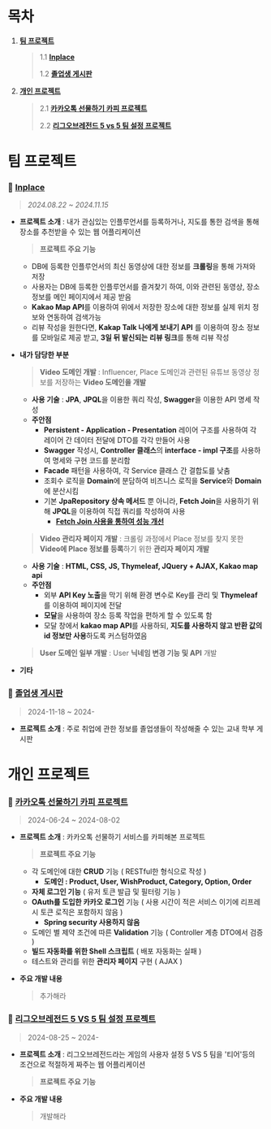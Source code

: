# 목차

1. [**팀 프로젝트**](#팀-프로젝트)
   > 1.1 [**Inplace**](#-inplace)
   >
   > 1.2 [**졸업생 게시판**](#-졸업생-게시판)

2. [**개인 프로젝트**](#개인-프로젝트)
   > 2.1 [**카카오톡 선물하기 카피 프로젝트**](#-카카오톡-선물하기-카피-프로젝트)
   >
   > 2.2 [**리그오브레전드 5 vs 5 팀 설정 프로젝트**](#-리그오브레전드-5-vs-5-팀-설정-프로젝트)
  
# 팀 프로젝트
### 🎈 [Inplace](https://github.com/kakao-tech-campus-2nd-step3/Team7_BE)
> _2024.08.22 ~ 2024.11.15_
- **프로젝트 소개** : 내가 관심있는 인플루언서를 등록하거나, 지도를 통한 검색을 통해 장소를 추천받을 수 있는 웹 어플리케이션
  
  > **프로젝트 주요 기능**
    - DB에 등록한 인플루언서의 최신 동영상에 대한 정보를 **크롤링**을 통해 가져와 저장
    - 사용자는 DB에 등록한 인플루언서를 즐겨찾기 하여, 이와 관련된 동영상, 장소 정보를 메인 페이지에서 제공 받음
    - **Kakao Map API**를 이용하여 위에서 저장한 장소에 대한 정보를 실제 위치 정보와 연동하여 검색가능
    - 리뷰 작성을 원한다면, **Kakap Talk 나에게 보내기 API** 를 이용하여 장소 정보를 모바일로 제공 받고, **3일 뒤 발신되는 리뷰 링크**를 통해 리뷰 작성
- **내가 담당한 부분**
  
  > **Video 도메인 개발** : Influencer, Place 도메인과 관련된 유튜브 동영상 정보를 저장하는 **Video 도메인을 개발**
  - **사용 기술** : **JPA**, **JPQL**을 이용한 쿼리 작성, **Swagger**을 이용한 API 명세 작성
  - **주안점**
    - **Persistent - Application - Presentation** 레이어 구조를 사용하여 각 레이어 간 데이터 전달에 DTO를 각각 만들어 사용
    - **Swagger** 작성시, **Controller 클래스**의 **interface - impl 구조**를 사용하여 명세와 구현 코드를 분리함
    - **Facade** 패턴을 사용하여, 각 Service 클래스 간 결합도를 낮춤
    - 조회수 로직을 **Domain**에 분담하여 비즈니스 로직을 **Service**와 **Domain**에 분산시킴
    - 기본 **JpaRepository 상속 메서드** 뿐 아니라, **Fetch Join**을 사용하기 위해 **JPQL**을 이용하여 직접 쿼리를 작성하여 사용
      - [**Fetch Join 사용을 통하여 성능 개선**](https://github.com/kakao-tech-campus-2nd-step3/Team7_BE/wiki/%EC%84%B1%EB%8A%A5%ED%85%8C%EC%8A%A4%ED%8A%B8)
        
  > **Video 관리자 페이지 개발** : 크롤링 과정에서 Place 정보를 찾지 못한 **Video에 Place 정보를 등록**하기 위한 **관리자 페이지 개발**
  - **사용 기술** : **HTML, CSS, JS, Thymeleaf, JQuery + AJAX, Kakao map api**
  - **주안점**
    - 외부 **API Key 노출**을 막기 위해 환경 변수로 Key를 관리 및 **Thymeleaf**를 이용하여 페이지에 전달
    - **모달**을 사용하여 장소 등록 작업을 편하게 할 수 있도록 함
    - 모달 창에서 **kakao map API**를 사용하되, **지도를 사용하지 않고 반환 값의 id 정보만 사용**하도록 커스텀하였음
      
  > **User 도메인 일부 개발** : User **닉네임 변경 기능 및 API** 개발

- **기타**

### 📰 [졸업생 게시판](https://github.com/BaeJunH0/SparksInTheStep) 
> 2024-11-18 ~ 2024-
- **프로젝트 소개** : 주로 취업에 관한 정보를 졸업생들이 작성해줄 수 있는 교내 학부 게시판

# 개인 프로젝트
### 🎁 [카카오톡 선물하기 카피 프로젝트](https://github.com/BaeJunH0/gift_clone_project)
> 2024-06-24 ~ 2024-08-02
- **프로젝트 소개** : 카카오톡 선물하기 서비스를 카피해본 프로젝트

  > **프로젝트 주요 기능**
    - 각 도메인에 대한 **CRUD** 기능 ( RESTful한 형식으로 작성 )
      - **도메인 : Product, User, WishProduct, Category, Option, Order**
    - **자체 로그인 기능** ( 유저 토큰 발급 및 필터링 기능 )
    - **OAuth를 도입한 카카오 로그인** 기능 ( 사용 시간이 적은 서비스 이기에 리프레시 토큰 로직은 포함하지 않음 )
      - **Spring security 사용하지 않음**
    - 도메인 별 제약 조건에 따른 **Validation** 기능 ( Controller 계층 DTO에서 검증 )
    - **빌드 자동화를 위한 Shell 스크립트** ( 배포 자동화는 실패 )
    - 테스트와 관리를 위한 **관리자 페이지** 구현 ( AJAX )
- **주요 개발 내용**
  > 추가해라

### 🧨 [리그오브레전드 5 VS 5 팀 설정 프로젝트](https://github.com/BaeJunH0/CivilWar)
> 2024-08-25 ~ 2024-
- **프로젝트 소개** : 리그오브레전드라는 게임의 사용자 설정 5 VS 5 팀을 '티어'등의 조건으로 적절하게 짜주는 웹 어플리케이션

  > **프로젝트 주요 기능**
- **주요 개발 내용**
  > 개발해라 

